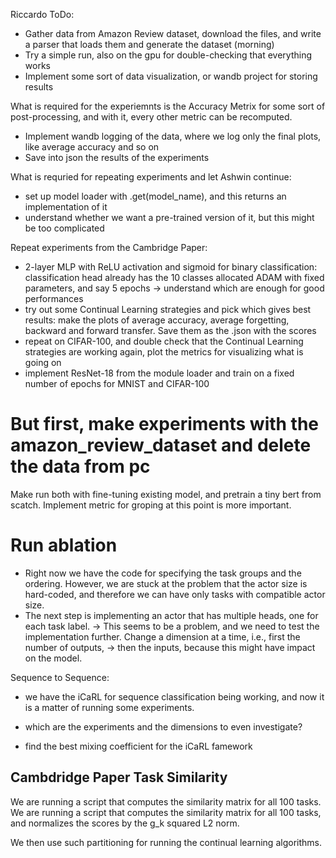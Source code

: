 Riccardo ToDo: 
- Gather data from Amazon Review dataset, download the files, and write a parser that loads them and generate the dataset (morning)
- Try a simple run, also on the gpu for double-checking that everything works
- Implement some sort of data visualization, or wandb project for storing results

What is required for the experiemnts is the Accuracy Metrix for some sort of post-processing, and with it, every other metric can be recomputed.
- Implement wandb logging of the data, where we log only the final plots, like average accuracy and so on
- Save into json the results of the experiments

What is requried for repeating experiments and let Ashwin continue: 
- set up model loader with .get(model_name), and this returns an implementation of it
- understand whether we want a pre-trained version of it, but this might be too complicated

Repeat experiments from the Cambridge Paper: 
- 2-layer MLP with ReLU activation and sigmoid for binary classification: classification head already has the 10 classes allocated
    ADAM with fixed parameters, and say 5 epochs -> understand which are enough for good performances
- try out some Continual Learning strategies and pick which gives best results: 
    make the plots of average accuracy, average forgetting, backward and forward transfer. Save them as the .json with the scores
- repeat on CIFAR-100, and double check that the Continual Learning strategies are working
    again, plot the metrics for visualizing what is going on
- implement ResNet-18 from the module loader and train on a fixed number of epochs for MNIST and CIFAR-100

# But first, make experiments with the amazon_review_dataset and delete the data from pc
Make run both with fine-tuning existing model, and pretrain a tiny bert from scatch. 
Implement metric for groping at this point is more important. 

# Run ablation
- Right now we have the code for specifying the task groups and the ordering. However, we are stuck at the problem that the actor size is hard-coded,
    and therefore we can have only tasks with compatible actor size. 
- The next step is implementing an actor that has multiple heads, one for each task label. 
-> This seems to be a problem, and we need to test the implementation further. Change a dimension at a time, i.e., first the number of outputs, 
-> then the inputs, because this might have impact on the model. 

Sequence to Sequence: 
- we have the iCaRL for sequence classification being working, and now it is a matter of running some experiments. 
- which are the experiments and the dimensions to even investigate? 

- find the best mixing coefficient for the iCaRL famework

## Cambdridge Paper Task Similarity
We are running a script that computes the similarity matrix for all 100 tasks. 
We are running a script that computes the similarity matrix for all 100 tasks, and normalizes the scores by the g_k squared L2 norm.

We then use such partitioning for running the continual learning algorithms.